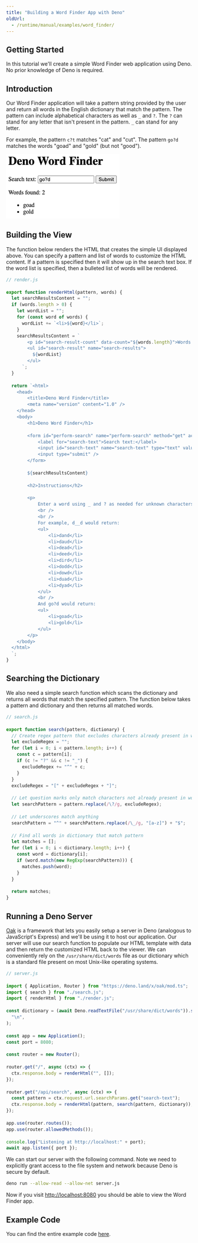 ```yaml
---
title: "Building a Word Finder App with Deno"
oldUrl:
  - /runtime/manual/examples/word_finder/
---
```


## Getting Started

In this tutorial we'll create a simple Word Finder web application using Deno.
No prior knowledge of Deno is required.

## Introduction

Our Word Finder application will take a pattern string provided by the user and
return all words in the English dictionary that match the pattern. The pattern
can include alphabetical characters as well as `_` and `?`. The `?` can stand
for any letter that isn't present in the pattern. `_` can stand for any letter.

For example, the pattern `c?t` matches "cat" and "cut". The pattern `go?d`
matches the words "goad" and "gold" (but not "good").

![Untitled](../manual/images/word_finder.png)

## Building the View

The function below renders the HTML that creates the simple UI displayed above.
You can specify a pattern and list of words to customize the HTML content. If a
pattern is specified then it will show up in the search text box. If the word
list is specified, then a bulleted list of words will be rendered.

```jsx
// render.js

export function renderHtml(pattern, words) {
  let searchResultsContent = "";
  if (words.length > 0) {
    let wordList = "";
    for (const word of words) {
      wordList += `<li>${word}</li>`;
    }
    searchResultsContent = `
        <p id="search-result-count" data-count="${words.length}">Words found: ${words.length}</p>
        <ul id="search-result" name="search-results"> 
          ${wordList}
        </ul>
      `;
  }

  return `<html>
    <head>
        <title>Deno Word Finder</title>
        <meta name="version" content="1.0" />
    </head>
    <body>
        <h1>Deno Word Finder</h1>
  
        <form id="perform-search" name="perform-search" method="get" action="/api/search">
            <label for="search-text">Search text:</label>
            <input id="search-text" name="search-text" type="text" value="${pattern}" />
            <input type="submit" />
        </form>
  
        ${searchResultsContent}
  
        <h2>Instructions</h2>
  
        <p>
            Enter a word using _ and ? as needed for unknown characters. Using ? means to include letters that aren't already used (you can think of it as a "Wheel of Fortune" placeholder). Using _ will find words that contain any character (whether it's currently "revealed" or not).
            <br />
            <br />
            For example, d__d would return:
            <ul>
                <li>dand</li>
                <li>daud</li>
                <li>dead</li>
                <li>deed</li>
                <li>dird</li>
                <li>dodd</li>
                <li>dowd</li>
                <li>duad</li>
                <li>dyad</li>
            </ul>
            <br />
            And go?d would return:
            <ul>
                <li>goad</li>
                <li>gold</li>
            </ul>
        </p>
    </body>
  </html>
  `;
}
```

## Searching the Dictionary

We also need a simple search function which scans the dictionary and returns all
words that match the specified pattern. The function below takes a pattern and
dictionary and then returns all matched words.

```jsx
// search.js

export function search(pattern, dictionary) {
  // Create regex pattern that excludes characters already present in word
  let excludeRegex = "";
  for (let i = 0; i < pattern.length; i++) {
    const c = pattern[i];
    if (c != "?" && c != "_") {
      excludeRegex += "^" + c;
    }
  }
  excludeRegex = "[" + excludeRegex + "]";

  // Let question marks only match characters not already present in word
  let searchPattern = pattern.replace(/\?/g, excludeRegex);

  // Let underscores match anything
  searchPattern = "^" + searchPattern.replace(/\_/g, "[a-z]") + "$";

  // Find all words in dictionary that match pattern
  let matches = [];
  for (let i = 0; i < dictionary.length; i++) {
    const word = dictionary[i];
    if (word.match(new RegExp(searchPattern))) {
      matches.push(word);
    }
  }

  return matches;
}
```

## Running a Deno Server

[Oak](https://deno.land/x/oak@v11.1.0) is a framework that lets you easily setup
a server in Deno (analogous to JavaScript's Express) and we'll be using it to
host our application. Our server will use our search function to populate our
HTML template with data and then return the customized HTML back to the viewer.
We can conveniently rely on the `/usr/share/dict/words` file as our dictionary
which is a standard file present on most Unix-like operating systems.

```jsx
// server.js

import { Application, Router } from "https://deno.land/x/oak/mod.ts";
import { search } from "./search.js";
import { renderHtml } from "./render.js";

const dictionary = (await Deno.readTextFile("/usr/share/dict/words")).split(
  "\n",
);

const app = new Application();
const port = 8080;

const router = new Router();

router.get("/", async (ctx) => {
  ctx.response.body = renderHtml("", []);
});

router.get("/api/search", async (ctx) => {
  const pattern = ctx.request.url.searchParams.get("search-text");
  ctx.response.body = renderHtml(pattern, search(pattern, dictionary));
});

app.use(router.routes());
app.use(router.allowedMethods());

console.log("Listening at http://localhost:" + port);
await app.listen({ port });
```

We can start our server with the following command. Note we need to explicitly
grant access to the file system and network because Deno is secure by default.

```bash
deno run --allow-read --allow-net server.js
```

Now if you visit [http://localhost:8080](http://localhost:8080/) you should be
able to view the Word Finder app.

## Example Code

You can find the entire example code
[here](https://github.com/awelm/deno-word-finder).
